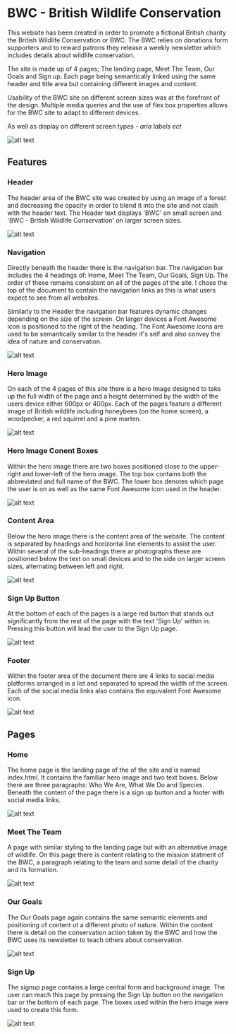 # BWC - British Wildlife Conservation

This website has been created in order to promote a fictional British charity the British Wildlife Conservation or BWC. The BWC relies on donations form supporters and to reward patrons they release a weekly newsletter which includes details about wildlife conservation. 

The site is made up of 4 pages; The landing page, Meet The Team, Our Goals and Sign up. Each page being semantically linked using the same header and title area but containing different images and content. 

Usability of the BWC site on different screen sizes was at the forefront of the design. Multiple media queries and the use of flex box properties allows for the BWC site to adapt to different devices. 

As well as display on different screen types - *aria labels ect*

![alt text](am-i-responsive-readme.jpg)

## Features

### Header
The header area of the BWC site was created by using an image of a forest and decreasing the opacity in order to blend it into the site and not clash with the header text. The Header text displays 'BWC' on small screen and 'BWC - British Wildlife Conservation' on larger screen sizes. 

![alt text](header-readme.jpg)

### Navigation
Directly beneath the header there is the navigation bar. The navigation bar includes the 4 headings of: Home, Meet The Team, Our Goals, Sign Up. The order of these remains consistent on all of the pages of the site. I chose the top of the document to contain the navigation links as this is what users expect to see from all websites. 

Similarly to the Header the navigation bar features dynamic changes depending on the size of the screen. On larger devices a Font Awesome icon is positioned to the right of the heading. The Font Awesome icons are used to be semantically similar to the header it's self and also convey the idea of nature and conservation. 

![alt text](nav-bar-readme.jpg)

### Hero Image 
On each of the 4 pages of this site there is a hero Image designed to take up the full width of the page and a height determined by the width of the users device either 600px or 400px. Each of the pages feature a different image of British wildlife including honeybees (on the home screen), a woodpecker, a red squirrel and a pine marten. 

![alt text](hero-image-readme.jpg)

### Hero Image Conent Boxes
Within the hero image there are two boxes positioned close to the upper-right and lower-left of the hero image. The top box contains both the abbreviated and full name of the BWC. The lower box denotes which page the user is on as well as the same Font Awesome icon used in the header. 

![alt text](hero-image-readme-1.jpg)

### Content Area
Below the hero image there is the content area of the website. The content is separated by headings and horizontal line elements to assist the user. Within several of the sub-headings there ar photographs these are positioned below the text on small devices and to the side on larger screen sizes, alternating between left and right.

![alt text](content-readme.jpg)

### Sign Up Button
At the bottom of each of the pages is a large red button that stands out significantly from the rest of the page with the text 'Sign Up' within in. Pressing this button will lead the user to the Sign Up page. 

![alt text](signup-readme.jpg)

### Footer
Within the footer area of the document there are 4 links to social media platforms arranged in a list and separated to spread the width of the screen. Each of the social media links also contains the equivalent Font Awesome icon. 

![alt text](footer.readme.jpg)

## Pages

### Home
The home page is the landing page of the of the site and is named index.html. It contains the familiar hero image and two text boxes. Below there are three paragraphs: Who We Are, What We Do and Species. Beneath the content of the page there is a sign up button and a footer with social media links. 

![alt text](home.readme.jpg)

### Meet The Team
A page with similar styling to the landing page but with an alternative image of wildlife. On this page there is content relating to the mission statment of the BWC, a paragraph relating to the team and some detail of the charity and its formation. 

![alt text](meet-the-team-readme.jpg)

### Our Goals 
The Our Goals page again contains the same semantic elements and positioning of content ut a different photo of nature. Within the content there is detail on the conservation action taken by the BWC and how the BWC uses its newsletter to teach others about conservation. 

![alt text](our-goals-readme.jpg)

### Sign Up 
The signup page contains a large central form and background image. The user can reach this page by pressing the Sign Up button on the navigation bar or the bottom of each page. The boxes used within the hero image were used to create this form. 

![alt text](sign-up-readme.jpg)



